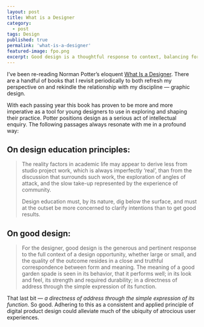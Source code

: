 ```yaml
---
layout: post
title: What is a Designer
category:
  - post
tags: Design
published: true
permalink: 'what-is-a-designer'
featured-image: fpo.png
excerpt: Good design is a thoughtful response to context, balancing form and meaning to enhance user experience.
---
```


<article>
<p>I’ve been re-reading Norman Potter’s eloquent <a href="http://amzn.to/2BGFDDf">What Is a Designer</a>. There are a handful of books that I revisit periodically to both refresh my perspective on and rekindle the relationship with my discipline — graphic design.</p>

<p>With each passing year this book has proven to be more and more imperative as a tool for young designers to use in exploring and shaping their practice. Potter positions design as a serious act of intellectual enquiry. The following passages always resonate with me in a profound way:</p>
</article>

<h2>On design education principles:</h2>

<blockquote>
<p>The reality factors in academic life may appear to derive less from studio project work, which is always imperfectly ‘real’, than from the discussion that surrounds such work, the exploration of angles of attack, and the slow take-up represented by the experience of community.</p>
<p>Design education must, by its nature, dig below the surface, and must at the outset be more concerned to clarify intentions than to get good results.</p>
</blockquote> 

<h2>On good design:</h2>

<blockquote>
<p>For the designer, good design is the generous and pertinent response to the full context of a design opportunity, whether large or small, and the quality of the outcome resides in a close and truthful correspondence between form and meaning. The meaning of a good garden spade is seen in its behavior, that it performs well; in its look and feel, its strength and required durability; in a directness of address through the simple expression of its function.</p>
</blockquote> 

<article>
<p>That last bit — <em>a directness of address through the simple expression of its function</em>. So good. Adhering to this as a consistent and applied principle of digital product design could alleviate much of the ubiquity of atrocious user experiences.</p>
</article>
